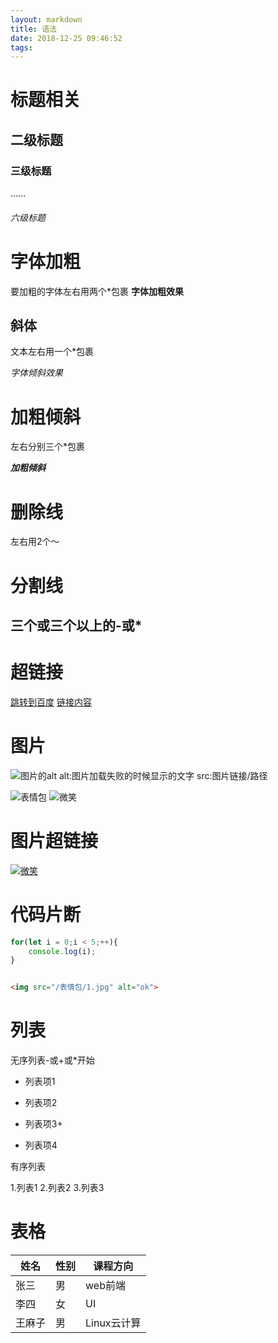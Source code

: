 ```yaml
---
layout: markdown
title: 语法
date: 2018-12-25 09:46:52
tags:
---
```

# 标题相关
## 二级标题
### 三级标题
......
###### 六级标题

# 字体加粗
要加粗的字体左右用两个*包裹
**字体加粗效果**

## 斜体
文本左右用一个*包裹

*字体倾斜效果*

# 加粗倾斜
左右分别三个*包裹

***加粗倾斜***

# 删除线
左右用2个～

# 分割线
三个或三个以上的-或*
---

# 超链接
[跳转到百度](http://www.baidu.com)
[链接内容](目标地址)

# 图片
![图片的alt](图片的src)
alt:图片加载失败的时候显示的文字
src:图片链接/路径

![表情包](https://ss0.bdstatic.com/94oJfD_bAAcT8t7mm9GUKT-xh_/timg?image&quality=100&size=b4000_4000&sec=1545703530&di=129a45f6eef3998ed92357de06ae0bb6&src=http://f.hiphotos.baidu.com/image/pic/item/d1160924ab18972b016d358bedcd7b899e510a1f.jpg)
![微笑](/表情包/1.jpg)

# 图片超链接
[![微笑](/表情包/1.jpg)](http://www.baidu.com)

# 代码片断
```javascript
for(let i = 0;i < 5;++){
    console.log(i);
}
```
```html

<img src="/表情包/1.jpg" alt="ok">
```

# 列表
无序列表-或+或*开始
- 列表项1
- 列表项2
- 列表项3+

- 列表项4

有序列表

1.列表1
2.列表2
3.列表3

# 表格

姓名|性别|课程方向
-|-|-|
张三|男|web前端
李四|女|UI
王麻子|男|Linux云计算